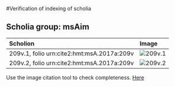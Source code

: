 #Verification of indexing of scholia



## Scholia group: msAim

| Scholion     | Image     |
| :------------- | :------------- |
| 209v.1, folio urn:cite2:hmt:msA.2017a:209v | ![209v.1](http://www.homermultitext.org/iipsrv?OBJ=IIP,1.0&FIF=/project/homer/pyramidal/VenA/VA209VN_0711.tif&RGN=0.4536,0.3539,0.04808,0.03389&WID=800&CVT=JPEG) |
| 209v.2, folio urn:cite2:hmt:msA.2017a:209v | ![209v.2](http://www.homermultitext.org/iipsrv?OBJ=IIP,1.0&FIF=/project/homer/pyramidal/VenA/VA209VN_0711.tif&RGN=0.4466,0.4102,0.05066,0.08243&WID=800&CVT=JPEG) |


Use the image citation tool to check completeness.
[Here](http://www.homermultitext.org/ict2/?urn=urn:cite2:hmt:vaimg.2017a:VA209VN_0711@0.4536,0.3539,0.04808,0.03389&urn=urn:cite2:hmt:vaimg.2017a:VA209VN_0711@0.4466,0.4102,0.05066,0.08243)
